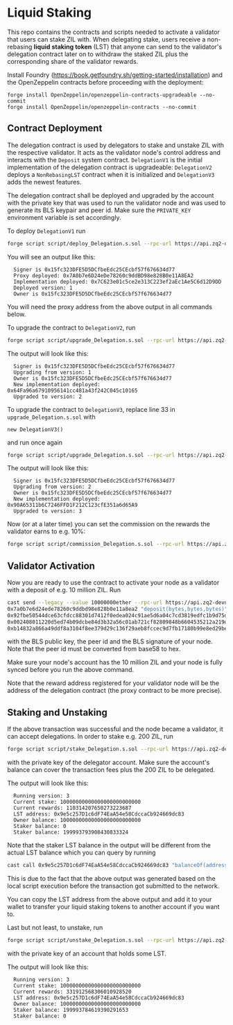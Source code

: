 # Liquid Staking

This repo contains the contracts and scripts needed to activate a validator that users can stake ZIL with. When delegating stake, users receive a non-rebasing **liquid staking token** (LST) that anyone can send to the validator's delegation contract later on to withdraw the staked ZIL plus the corresponding share of the validator rewards.

Install Foundry (https://book.getfoundry.sh/getting-started/installation) and the OpenZeppelin contracts before proceeding with the deployment:
```
forge install OpenZeppelin/openzeppelin-contracts-upgradeable --no-commit
forge install OpenZeppelin/openzeppelin-contracts --no-commit
```

## Contract Deployment
The delegation contract is used by delegators to stake and unstake ZIL with the respective validator. It acts as the validator node's control address and interacts with the `Deposit` system contract. `DelegationV1` is the initial implementation of the delegation contract is upgradeable: `DelegationV2` deploys a `NonRebasingLST` contract when it is initialized and `DelegationV3` adds the newest features.

The delegation contract shall be deployed and upgraded by the account with the private key that was used to run the validator node and was used to generate its BLS keypair and peer id. Make sure the `PRIVATE_KEY` environment variable is set accordingly.

To deploy `DelegationV1` run
```bash
forge script script/deploy_Delegation.s.sol --rpc-url https://api.zq2-devnet.zilliqa.com --broadcast --legacy
```
You will see an output like this:
```
  Signer is 0x15fc323DFE5D5DCfbeEdc25CEcbf57f676634d77
  Proxy deployed: 0x7A0b7e6D24eDe78260c9ddBD98e828B0e11A8EA2 
  Implementation deployed: 0x7C623e01c5ce2e313C223ef2aEc1Ae5C6d12D9DD
  Deployed version: 1
  Owner is 0x15fc323DFE5D5DCfbeEdc25CEcbf57f676634d77
```

You will need the proxy address from the above output in all commands below.

To upgrade the contract to `DelegationV2`, run
```bash
forge script script/upgrade_Delegation.s.sol --rpc-url https://api.zq2-devnet.zilliqa.com --broadcast --legacy --sig "run(address payable)" 0x7A0b7e6D24eDe78260c9ddBD98e828B0e11A8EA2
```

The output will look like this:
```
  Signer is 0x15fc323DFE5D5DCfbeEdc25CEcbf57f676634d77
  Upgrading from version: 1
  Owner is 0x15fc323DFE5D5DCfbeEdc25CEcbf57f676634d77
  New implementation deployed: 0x64Fa96a67910956141cc481a43f242C045c10165
  Upgraded to version: 2
```

To upgrade the contract to `DelegationV3`, replace line 33 in `upgrade_Delegation.s.sol` with
```solidity
new DelegationV3()
```
and run once again
```bash
forge script script/upgrade_Delegation.s.sol --rpc-url https://api.zq2-devnet.zilliqa.com --broadcast --legacy --sig "run(address payable)" 0x7A0b7e6D24eDe78260c9ddBD98e828B0e11A8EA2
```

The output will look like this:
```
  Signer is 0x15fc323DFE5D5DCfbeEdc25CEcbf57f676634d77
  Upgrading from version: 2
  Owner is 0x15fc323DFE5D5DCfbeEdc25CEcbf57f676634d77
  New implementation deployed: 0x90A65311b6C7246FFD1F212C123cfE351a6d65A9
  Upgraded to version: 3
```

Now (or at a later time) you can set the commission on the rewards the validator earns to e.g. 10%:
```bash
forge script script/commission_Delegation.s.sol --rpc-url https://api.zq2-devnet.zilliqa.com --broadcast --legacy --sig "run(address payable)" 0x7A0b7e6D24eDe78260c9ddBD98e828B0e11A8EA2
```

## Validator Activation
Now you are ready to use the contract to activate your node as a validator with a deposit of e.g. 10 million ZIL. Run
```bash
cast send --legacy --value 10000000ether --rpc-url https://api.zq2-devnet.zilliqa.com --private-key $PRIVATE_KEY \
0x7a0b7e6d24ede78260c9ddbd98e828b0e11a8ea2 "deposit(bytes,bytes,bytes)" \
0x92fbe50544dce63cfdcc88301d7412f0edea024c91ae5d6a04c7cd3819edfc1b9d75d9121080af12e00f054d221f876c \
0x002408011220d5ed74b09dcbe84d3b32a56c01ab721cf82809848b6604535212a219d35c412f \
0xb14832a866a49ddf8a3104f8ee379d29c136f29aeb8fccec9d7fb17180b99e8ed29bee2ada5ce390cb704bc6fd7f5ce814f914498376c4b8bc14841a57ae22279769ec8614e2673ba7f36edc5a4bf5733aa9d70af626279ee2b2cde939b4bd8a
```
with the BLS public key, the peer id and the BLS signature of your node. Note that the peer id must be converted from base58 to hex.

Make sure your node's account has the 10 million ZIL and your node is fully synced before you run the above command.

Note that the reward address registered for your validator node will be the address of the delegation contract (the proxy contract to be more precise).

## Staking and Unstaking
If the above transaction was successful and the node became a validator, it can accept delegations. In order to stake e.g. 200 ZIL, run 
```bash
forge script script/stake_Delegation.s.sol --rpc-url https://api.zq2-devnet.zilliqa.com --broadcast --legacy --sig "run(address payable)" 0x7A0b7e6D24eDe78260c9ddBD98e828B0e11A8EA2 --private-key 0x...
```
with the private key of the delegator account. Make sure the account's balance can cover the transaction fees plus the 200 ZIL to be delegated.

The output will look like this:
```
  Running version: 3
  Current stake: 10000000000000000000000000 
  Current rewards: 110314207650273223687
  LST address: 0x9e5c257D1c6dF74EaA54e58CdccaCb924669dc83
  Owner balance: 10000000000000000000000000
  Staker balance: 0
  Staker balance: 199993793908430833324
```

Note that the staker LST balance in the output will be different from the actual LST balance which you can query by running
```bash
cast call 0x9e5c257D1c6dF74EaA54e58CdccaCb924669dc83 "balanceOf(address)(uint256)" 0xd819fFcE7A58b1E835c25617Db7b46a00888B013 --rpc-url https://api.zq2-devnet.zilliqa.com
```
This is due to the fact that the above output was generated based on the local script execution before the transaction got submitted to the network.

You can copy the LST address from the above output and add it to your wallet to transfer your liquid staking tokens to another account if you want to.

Last but not least, to unstake, run 
```bash
forge script script/unstake_Delegation.s.sol --rpc-url https://api.zq2-devnet.zilliqa.com --broadcast --legacy --sig "run(address payable)" 0x7A0b7e6D24eDe78260c9ddBD98e828B0e11A8EA2 --private-key 0x...
```
with the private key of an account that holds some LST.

The output will look like this:
```
  Running version: 3
  Current stake: 10000000000000000000000000 
  Current rewards: 331912568306010928520
  LST address: 0x9e5c257D1c6dF74EaA54e58CdccaCb924669dc83
  Owner balance: 10000000000000000000000000
  Staker balance: 199993784619390291653
  Staker balance: 0
```
